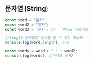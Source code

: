 ## 문자열 (String)

```js
const word = "문자";
const word2 = "문자";
const word3 = `문자`; // ``백틱도 사용가능

//length 문자열의 길이를 알 수 있는 메소드
console.log(word.length); //2
```

```js
const words = word + " " + word2;
console.log(words); //문자1 문자2
```
